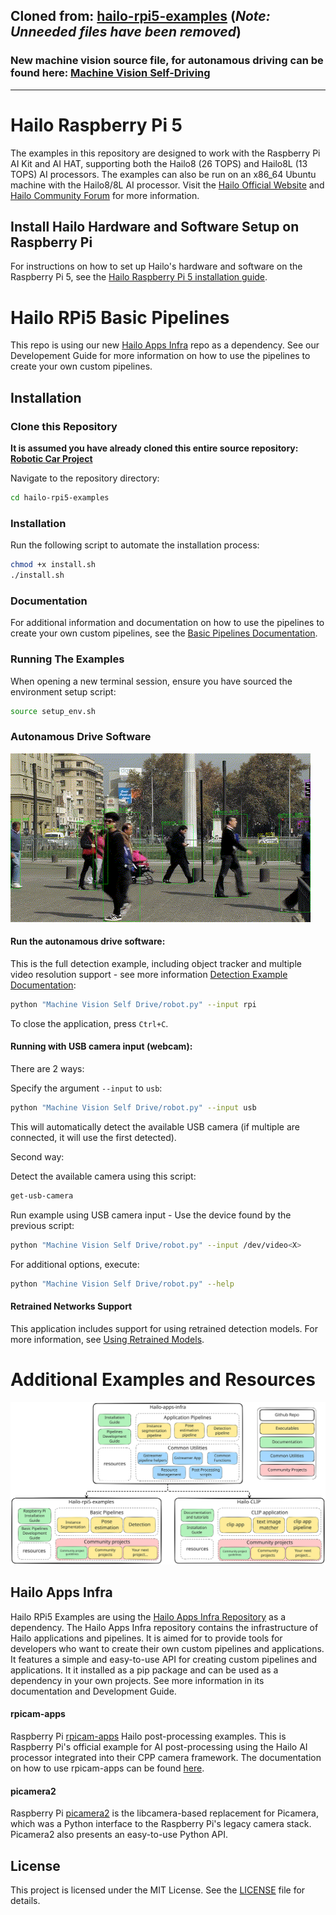 ## Cloned from: [hailo-rpi5-examples](https://github.com/hailo-ai/hailo-rpi5-examples) (*Note: Unneeded files have been removed*)  
### New machine vision source file, for autonamous driving can be found here: [Machine Vision Self-Driving](https://github.com/Starman7312/Robotic-Car-Project/tree/69d1f6020dd72dd2643703d5c172a540a147b5b8/Autonamous%20Driving%20Code/hailo-rpi5-examples-main/Machine%20Vision%20Self-Driving)

------------------------------------------------------------

# Hailo Raspberry Pi 5
The examples in this repository are designed to work with the Raspberry Pi AI Kit and AI HAT, supporting both the Hailo8 (26 TOPS) and Hailo8L (13 TOPS) AI processors. The examples can also be run on an x86_64 Ubuntu machine with the Hailo8/8L AI processor.
Visit the [Hailo Official Website](https://hailo.ai/) and [Hailo Community Forum](https://community.hailo.ai/) for more information.

## Install Hailo Hardware and Software Setup on Raspberry Pi

For instructions on how to set up Hailo's hardware and software on the Raspberry Pi 5, see the [Hailo Raspberry Pi 5 installation guide](doc/install-raspberry-pi5.md#how-to-set-up-raspberry-pi-5-and-hailo).


# Hailo RPi5 Basic Pipelines
This repo is using our new [Hailo Apps Infra](https://github.com/hailo-ai/hailo-apps-infra) repo as a dependency.
See our Developement Guide for more information on how to use the pipelines to create your own custom pipelines.

## Installation

### Clone this Repository
**It is assumed you have already cloned this entire source repository: [Robotic Car Project](https://github.com/Starman7312/Robotic-Car-Project)** 

Navigate to the repository directory:
```bash
cd hailo-rpi5-examples
```

### Installation
Run the following script to automate the installation process:
```bash
chmod +x install.sh
./install.sh
```

### Documentation
For additional information and documentation on how to use the pipelines to create your own custom pipelines, see the [Basic Pipelines Documentation](doc/basic-pipelines.md).

### Running The Examples
When opening a new terminal session, ensure you have sourced the environment setup script:
```bash
source setup_env.sh
```
### Autonamous Drive Software

![Detection Example](doc/images/detection.gif)

#### Run the autonamous drive software:
This is the full detection example, including object tracker and multiple video resolution support - see more information [Detection Example Documentation](doc/basic-pipelines.md#detection-example):

```bash
python "Machine Vision Self Drive/robot.py" --input rpi
```
To close the application, press `Ctrl+C`.

#### Running with USB camera input (webcam):
There are 2 ways:

Specify the argument `--input` to `usb`:
```bash
python "Machine Vision Self Drive/robot.py" --input usb
```

This will automatically detect the available USB camera (if multiple are connected, it will use the first detected).

Second way:

Detect the available camera using this script:
```bash
get-usb-camera
```
Run example using USB camera input - Use the device found by the previous script:
```bash
python "Machine Vision Self Drive/robot.py" --input /dev/video<X>
```

For additional options, execute:
```bash
python "Machine Vision Self Drive/robot.py" --help
```

#### Retrained Networks Support
This application includes support for using retrained detection models. For more information, see [Using Retrained Models](doc/basic-pipelines.md#using-retrained-models).

# Additional Examples and Resources

![Hailo Examples Code Structure](doc/images/hailo_examples_code_structure.svg)

## Hailo Apps Infra
Hailo RPi5 Examples are using the [Hailo Apps Infra Repository](https://github.com/hailo-ai/hailo-apps-infra) as a dependency. The Hailo Apps Infra repository contains the infrastructure of Hailo applications and pipelines.
It is aimed for to provide tools for developers who want to create their own custom pipelines and applications. It features a simple and easy-to-use API for creating custom pipelines and applications.
It it installed as a pip package and can be used as a dependency in your own projects. See more information in its documentation and Development Guide.

#### rpicam-apps

Raspberry Pi [rpicam-apps](https://www.raspberrypi.com/documentation/computers/camera_software.html#rpicam-apps) Hailo post-processing examples.
This is Raspberry Pi's official example for AI post-processing using the Hailo AI processor integrated into their CPP camera framework.
The documentation on how to use rpicam-apps can be found [here](https://www.raspberrypi.com/documentation/computers/ai.html).

#### picamera2

Raspberry Pi [picamera2](https://github.com/raspberrypi/picamera2) is the libcamera-based replacement for Picamera, which was a Python interface to the Raspberry Pi's legacy camera stack. Picamera2 also presents an easy-to-use Python API.

## License

This project is licensed under the MIT License. See the [LICENSE](LICENSE) file for details.
